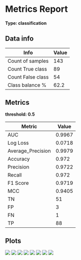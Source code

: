 





# Metrics Report


#### Type: classification


## Data info




| Info | Value |
| --- | --- |
| Count of samples | 143 |
| Count True class | 89 |
| Count False class | 54 |
| Class balance % | 62.2 |


## Metrics


**threshold: 0.5**




| Metric | Value |
| --- | --- |
| AUC | 0.9967 |
| Log Loss | 0.0718 |
| Average\_Precision | 0.9979 |
| Accuracy | 0.972 |
| Precision | 0.9722 |
| Recall | 0.972 |
| F1 Score | 0.9719 |
| MCC | 0.9405 |
| TN | 51 |
| FP | 3 |
| FN | 1 |
| TP | 88 |


## Plots


![](./plots/confusion_matrix.png)
![](./plots/calibration_curve.png)
![](./plots/precision_recall_curve.png)
![](./plots/class_distribution.png)
![](./plots/lift_curve.png)
![](./plots/roc_curve.png)
![](./plots/ks_statistic.png)
![](./plots/cumulative_gain.png)


